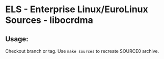 # ELS - Enterprise Linux/EuroLinux Sources - libocrdma
 
## Usage:
  Checkout branch or tag. Use `make sources` to recreate  SOURCE0 archive.
